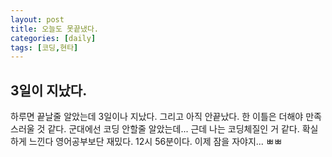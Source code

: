 ```yaml
---
layout: post
title: 오늘도 못끝냈다.
categories: [daily]
tags: [코딩,현타]
---
```


## 3일이 지났다.

하루면 끝날줄 알았는데 3일이나 지났다. 그리고 아직 안끝났다.
한 이틀은 더해야 만족스러울 것 같다.
군대에선 코딩 안할줄 알았는데... 근데 나는 코딩체질인 거 같다.
확실하게 느낀다 영어공부보단 재밌다.
12시 56분이다. 이제 잠을 자야지...
ㅃㅃ
